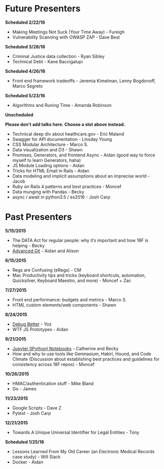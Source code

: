 # Future Presenters

**Scheduled 2/22/16**
* Making Meetings Not Suck (Your Time Away) - Fureigh
* Vulnerability Scanning with OWASP ZAP - Dave Best

**Scheduled 3/28/16**
* Criminal Justice data collection - Ryan Sibley
* Technical Debt - Kane Baccigalupi

**Scheduled 4/26/16**
* Front end framework tradeoffs - Jeremia Kimelman, Lenny Bogdonoff, Marco Segreto

**Scheduled 5/23/16**
* Algorithms and Runing Time - Amanda Robinson

**Unscheduled**

**Please don't add talks here. Choose a slot above instead.**
* Technical deep div about healthcare.gov - Eric Maland
* Swagger for API documentation - Linsday Young
* CSS Modular Architecture - Marco S.
* Data visualization and D3 - Shawn
* Promises, Generators, and frontend Async - Aidan (good way to force myself to learn Generators, haha)
* JS Module Loading options - Aidan
* Tricks for HTML Email in Rails - Aidan
* Data modeling and implicit assumptions about an imprecise world - Jacob
* Ruby on Rails 4 patterns and best practices - Moncef
* Data munging with Pandas - Becky
* async / await in python3.5 / es2016 - Josh Carp

# Past Presenters
**5/15/2015**
* The DATA Act for regular people: why it’s important and how 18F is helping - Becky
* [Advanced Git](git-flag-p) - Aidan and Alison

**6/15/2015**
* Regs are Confusing (eRegs) - CM
* Mac Productivity tips and tricks (keyboard shortcuts, automation, Quicksilver, Keyboard Maestro, and more) - Moncef + Zac

**7/27/2015**
* Front end performance: budgets and metrics - Marco S.
* HTML custom elements/web components - Shawn

**8/24/2015**
* [Debug Better](debug-better) - Yoz
* WTF JS Prototypes - Aidan

**9/21/2015**
* [Jupyter (IPython) Notebooks](jupyter-notebook) - Catherine and Becky
* How and why to use tools like Gemnasium, Hakiri, Hound, and Code Climate (Discussion about establishing best practices and guidelines for consistency across 18F repos) - Moncef

**10/26/2015**
* HMAC/authentication stuff - Mike Bland
* Go - James

**11/23/2015**
* Google Scripts - Dave Z
* Pytest - Josh Carp

**12/21/2015**
* Towards A Unique Universal Identifier for Legal Entities - Tony

**Scheduled 1/25/16**
* Lessons Learned From My Old Career (an Electronic Medical Records case study) - Will Slack
* Docker - Aidan
